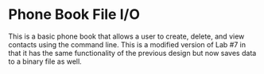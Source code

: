# Phone Book File I/O
 This is a basic phone book that allows a user to create, delete, and view contacts using the command line. This is a modified version of Lab #7 in that it has the same functionality of the previous design but now saves data to a binary file as well.

